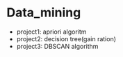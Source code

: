 # Data_mining
- project1: apriori algoritm
- project2: decision tree(gain ration)
- project3: DBSCAN algorithm
